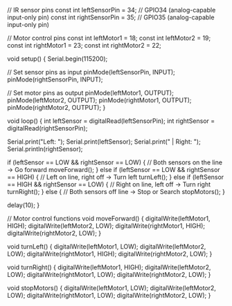 // IR sensor pins
const int leftSensorPin = 34;   // GPIO34 (analog-capable input-only pin)
const int rightSensorPin = 35;  // GPIO35 (analog-capable input-only pin)

// Motor control pins
const int leftMotor1 = 18;
const int leftMotor2 = 19;
const int rightMotor1 = 23;
const int rightMotor2 = 22;

void setup() {
  Serial.begin(115200);

  // Set sensor pins as input
  pinMode(leftSensorPin, INPUT);
  pinMode(rightSensorPin, INPUT);

  // Set motor pins as output
  pinMode(leftMotor1, OUTPUT);
  pinMode(leftMotor2, OUTPUT);
  pinMode(rightMotor1, OUTPUT);
  pinMode(rightMotor2, OUTPUT);
}

void loop() {
  int leftSensor = digitalRead(leftSensorPin);
  int rightSensor = digitalRead(rightSensorPin);

  Serial.print("Left: ");
  Serial.print(leftSensor);
  Serial.print(" | Right: ");
  Serial.println(rightSensor);

  if (leftSensor == LOW && rightSensor == LOW) {
    // Both sensors on the line → Go forward
    moveForward();
  }
  else if (leftSensor == LOW && rightSensor == HIGH) {
    // Left on line, right off → Turn left
    turnLeft();
  }
  else if (leftSensor == HIGH && rightSensor == LOW) {
    // Right on line, left off → Turn right
    turnRight();
  }
  else {
    // Both sensors off line → Stop or Search
    stopMotors();
  }

  delay(10);
}

// Motor control functions
void moveForward() {
  digitalWrite(leftMotor1, HIGH);
  digitalWrite(leftMotor2, LOW);
  digitalWrite(rightMotor1, HIGH);
  digitalWrite(rightMotor2, LOW);
}

void turnLeft() {
  digitalWrite(leftMotor1, LOW);
  digitalWrite(leftMotor2, LOW);
  digitalWrite(rightMotor1, HIGH);
  digitalWrite(rightMotor2, LOW);
}

void turnRight() {
  digitalWrite(leftMotor1, HIGH);
  digitalWrite(leftMotor2, LOW);
  digitalWrite(rightMotor1, LOW);
  digitalWrite(rightMotor2, LOW);
}

void stopMotors() {
  digitalWrite(leftMotor1, LOW);
  digitalWrite(leftMotor2, LOW);
  digitalWrite(rightMotor1, LOW);
  digitalWrite(rightMotor2, LOW);
}

